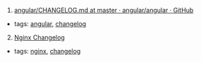 1. [angular/CHANGELOG.md at master · angular/angular · GitHub](https://github.com/angular/angular/blob/master/CHANGELOG.md)
  * tags: [angular](tags/angular.md), [changelog](tags/changelog.md)
2. [Nginx Changelog](http://nginx.org/en/CHANGES)
  * tags: [nginx](tags/nginx.md), [changelog](tags/changelog.md)
